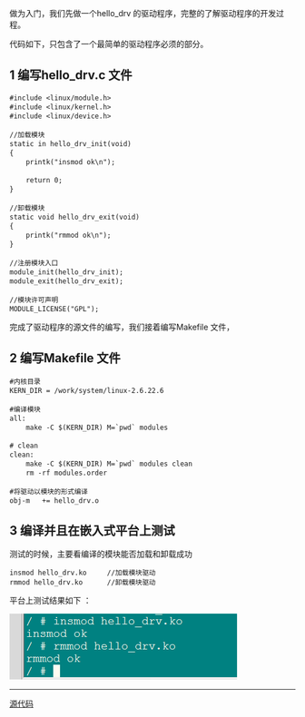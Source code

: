 
做为入门，我们先做一个hello_drv 的驱动程序，完整的了解驱动程序的开发过程。

代码如下，只包含了一个最简单的驱动程序必须的部分。

## 1 编写hello_drv.c 文件  ##

    #include <linux/module.h>
	#include <linux/kernel.h>
	#include <linux/device.h>
	
	//加载模块
	static in hello_drv_init(void)
	{
		printk("insmod ok\n");

		return 0;
	}
	
	//卸载模块
	static void hello_drv_exit(void)
	{
		printk("rmmod ok\n");
	}

	//注册模块入口
	module_init(hello_drv_init);
	module_exit(hello_drv_exit);

	//模块许可声明
	MODULE_LICENSE("GPL");

完成了驱动程序的源文件的编写，我们接着编写Makefile 文件，

## 2 编写Makefile 文件 ##

    #内核目录
	KERN_DIR = /work/system/linux-2.6.22.6

	#编译模块
	all:
		make -C $(KERN_DIR) M=`pwd` modules 
	
	# clean
	clean:
		make -C $(KERN_DIR) M=`pwd` modules clean
		rm -rf modules.order

	#将驱动以模块的形式编译
	obj-m	+= hello_drv.o

## 3 编译并且在嵌入式平台上测试 ##

测试的时候，主要看编译的模块能否加载和卸载成功

    insmod hello_drv.ko		//加载模块驱动
	rmmod hello_drv.ko		//卸载模块驱动

平台上测试结果如下 ：

![first_drv](/images/chapter1/first_drv.png)

----------

[源代码](/code/chapter/03)


